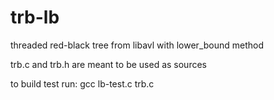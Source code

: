 trb-lb
======

threaded red-black tree from libavl with lower_bound method

trb.c and trb.h are meant to be used as sources

to build test run: gcc lb-test.c trb.c
